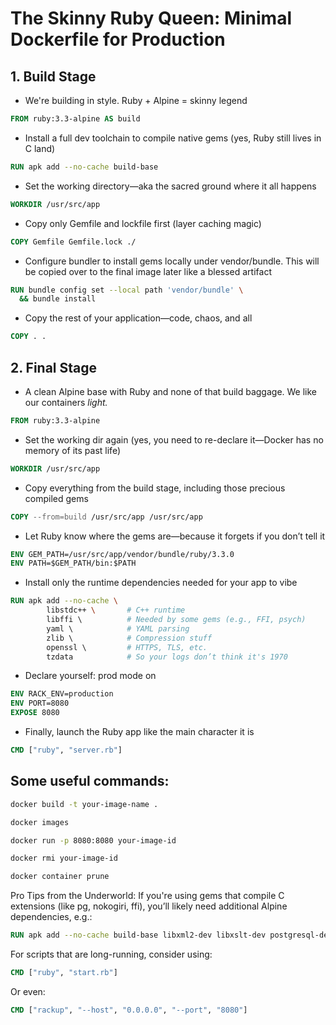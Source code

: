 ﻿# The Skinny Ruby Queen: Minimal Dockerfile for Production


## 1. Build Stage

- We're building in style. Ruby + Alpine = skinny legend
```Dockerfile
FROM ruby:3.3-alpine AS build
```

- Install a full dev toolchain to compile native gems (yes, Ruby still lives in C land)
```Dockerfile
RUN apk add --no-cache build-base
```

- Set the working directory—aka the sacred ground where it all happens
```Dockerfile
WORKDIR /usr/src/app
```

- Copy only Gemfile and lockfile first (layer caching magic)
```Dockerfile
COPY Gemfile Gemfile.lock ./
```

- Configure bundler to install gems locally under vendor/bundle. This will be copied over to the final image later like a blessed artifact
```Dockerfile
RUN bundle config set --local path 'vendor/bundle' \
  && bundle install
```

- Copy the rest of your application—code, chaos, and all
```Dockerfile
COPY . .
```


## 2. Final Stage

- A clean Alpine base with Ruby and none of that build baggage. We like our containers *light.*
```Dockerfile
FROM ruby:3.3-alpine
```

- Set the working dir again (yes, you need to re-declare it—Docker has no memory of its past life)
```Dockerfile
WORKDIR /usr/src/app
```

- Copy everything from the build stage, including those precious compiled gems
```Dockerfile
COPY --from=build /usr/src/app /usr/src/app
```

- Let Ruby know where the gems are—because it forgets if you don’t tell it
```Dockerfile
ENV GEM_PATH=/usr/src/app/vendor/bundle/ruby/3.3.0
ENV PATH=$GEM_PATH/bin:$PATH
```

- Install only the runtime dependencies needed for your app to vibe
```Dockerfile
RUN apk add --no-cache \
        libstdc++ \       # C++ runtime
        libffi \          # Needed by some gems (e.g., FFI, psych)
        yaml \            # YAML parsing
        zlib \            # Compression stuff
        openssl \         # HTTPS, TLS, etc.
        tzdata            # So your logs don’t think it's 1970
```

- Declare yourself: prod mode on
```Dockerfile
ENV RACK_ENV=production
ENV PORT=8080
EXPOSE 8080
```

-  Finally, launch the Ruby app like the main character it is
```Dockerfile
CMD ["ruby", "server.rb"]
```

## Some useful commands:

```bash
docker build -t your-image-name .

docker images

docker run -p 8080:8080 your-image-id

docker rmi your-image-id

docker container prune
```

Pro Tips from the Underworld:
If you're using gems that compile C extensions (like pg, nokogiri, ffi), you’ll likely need additional Alpine dependencies, e.g.:

```Dockerfile
RUN apk add --no-cache build-base libxml2-dev libxslt-dev postgresql-dev
```

For scripts that are long-running, consider using:

```Dockerfile
CMD ["ruby", "start.rb"]
```

Or even:
```Dockerfile
CMD ["rackup", "--host", "0.0.0.0", "--port", "8080"]
```
